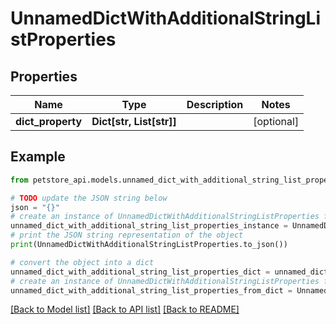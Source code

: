 # UnnamedDictWithAdditionalStringListProperties


## Properties

Name | Type | Description | Notes
------------ | ------------- | ------------- | -------------
**dict_property** | **Dict[str, List[str]]** |  | [optional] 

## Example

```python
from petstore_api.models.unnamed_dict_with_additional_string_list_properties import UnnamedDictWithAdditionalStringListProperties

# TODO update the JSON string below
json = "{}"
# create an instance of UnnamedDictWithAdditionalStringListProperties from a JSON string
unnamed_dict_with_additional_string_list_properties_instance = UnnamedDictWithAdditionalStringListProperties.from_json(json)
# print the JSON string representation of the object
print(UnnamedDictWithAdditionalStringListProperties.to_json())

# convert the object into a dict
unnamed_dict_with_additional_string_list_properties_dict = unnamed_dict_with_additional_string_list_properties_instance.to_dict()
# create an instance of UnnamedDictWithAdditionalStringListProperties from a dict
unnamed_dict_with_additional_string_list_properties_from_dict = UnnamedDictWithAdditionalStringListProperties.from_dict(unnamed_dict_with_additional_string_list_properties_dict)
```
[[Back to Model list]](../README.md#documentation-for-models) [[Back to API list]](../README.md#documentation-for-api-endpoints) [[Back to README]](../README.md)


